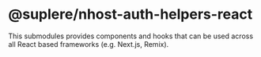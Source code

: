 # @suplere/nhost-auth-helpers-react

This submodules provides components and hooks that can be used across all React based frameworks (e.g. Next.js, Remix).
